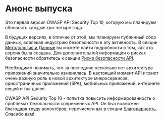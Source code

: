 # Анонс выпуска

Это первая версия OWASP API Security Top 10, которую мы планируем обновлять каждые три-четыре года.

В будущих версиях, в отличие от этой, мы планируем публичный сбор данных, вовлекая индустрию безопасности в эту активность. В секции [Методология и Данные][1] вы можете найти подробности о том, как эта версия была создана. Для дополнительной информации о рисках безопасности обратитесь к секции [Риски безопасности API][2].

Необходимо понимать, что за последние несколько лет архитектура приложений значительно изменилась. В настоящий момент API играют очень важную роль в новой архитектуре микросервисов, одностраничных приложений (SPA), мобильных приложений, интернете вещей и так далее.

OWASP API Security Top 10 - попытка повысить информированность о проблемах безопасности современных API. Он был возможен благодаря труду волонтёров, перечисленных в секции [Благодарность][3]. Спасибо вам!

[1]: ./0xd0-about-data.md
[2]: ./0x10-api-security-risks.md
[3]: ./0xd1-acknowledgments.md
